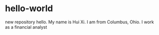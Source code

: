 # hello-world
new repository 
hello. My name is Hui Xi. I am from Columbus, Ohio.
I work as a financial analyst 
